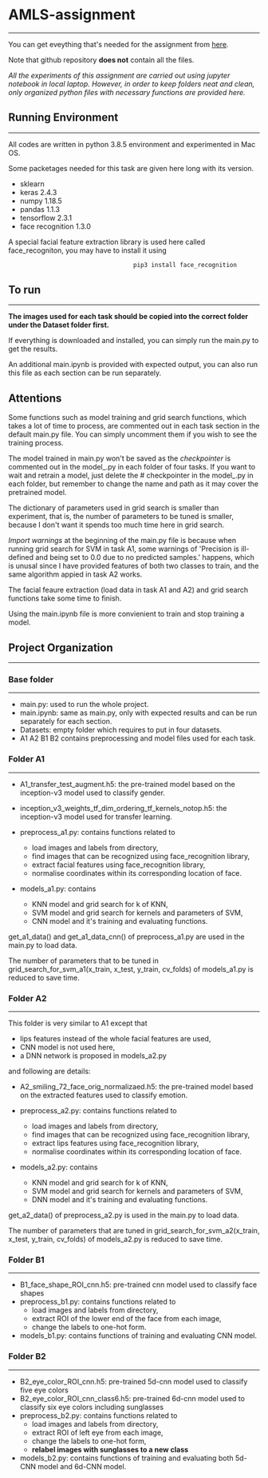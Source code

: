 # AMLS-assignment

---
You can get eveything that's needed for the assignment from [here](https://drive.google.com/drive/folders/144gfcSB9e0KBBcgpNtOWTIIfP2pvp6xA?usp=sharing).

Note that github repository **does not** contain all the files.


*All the experiments of this assignment are carried out using jupyter notebook in local laptop. However, in order to keep folders neat and clean, only organized python files with necessary functions are provided here.*


## Running Environment
---
All codes are written in python 3.8.5 environment and experimented in Mac OS. 

Some packetages needed for this task are given here long with its version. 

+ sklearn
+ keras 2.4.3
+ numpy 1.18.5
+ pandas 1.1.3
+ tensorflow 2.3.1
+ face recognition 1.3.0

A special facial feature extraction library is used here called face_recogniton, you may have to install it using
``` bash 
                                   pip3 install face_recognition
```

## To run 
---
**The images used for each task should be copied into the correct folder under the Dataset folder first.**

If everything is downloaded and installed, you can simply run the main.py to get the results.

An additional main.ipynb is provided with expected output, you can also run this file as each section can be run separately.

## Attentions
Some functions such as model training and grid search functions, which takes a lot of time to process, are commented out in each task section in the default main.py file. You can simply uncomment them if you wish to see the training process. 

The model trained in main.py won't be saved as the *checkpointer* is commented out in the model_.py in each folder of four tasks. If you want to wait and retrain a model, just delete the # checkpointer in the model_.py in each folder, but remember to change the name and path as it may cover the pretrained model.

The dictionary of parameters used in grid search is smaller than experiment, that is, the number of parameters to be tuned is smaller, because I don't want it spends too much time here in grid search.

*Import warnings* at the beginning of the main.py file is because when running grid search for SVM in task A1, some warnings of 'Precision is ill-defined and being set to 0.0 due to no predicted samples.' happens, which is unusal since I have provided features of both two classes to train, and the same algorithm appied in task A2 works.

The facial feaure extraction (load data in task A1 and A2) and grid search functions take some time to finish.

Using the main.ipynb file is more convienient to train and stop training a model.

## Project Organization
---

### Base folder
---
* main.py: used to run the whole project.
* main.ipynb: same as main.py, only with expected results and can be run separately for each section.
* Datasets: empty folder which requires to put in four datasets.
* A1 A2 B1 B2 contains preprocessing and model files used for each task.



### Folder A1
---
* A1_transfer_test_augment.h5: the pre-trained model based on the inception-v3 model used to classify gender.
* inception_v3_weights_tf_dim_ordering_tf_kernels_notop.h5: the inception-v3 model used for transfer learning.
* preprocess_a1.py: contains functions related to 
  - load images and labels from directory,
  - find images that can be recognized using face_recognition library,
  - extract facial features using face_recognition library,
  - normalise coordinates within its corresponding location of face.

* models_a1.py: contains 
  - KNN model and grid search for k of KNN,
  - SVM model and grid search for kernels and parameters of SVM,
  - CNN model and it's training and evaluating functions.
 
get_a1_data() and get_a1_data_cnn() of preprocess_a1.py are used in the main.py to load data.

The number of parameters that to be tuned in grid_search_for_svm_a1(x_train, x_test, y_train, cv_folds) of models_a1.py is reduced to save time.


### Folder A2
---
This folder is very similar to A1 except that 
+ lips features instead of the whole facial features are used,
+ CNN model is not used here,
+ a DNN network is proposed in models_a2.py

and following are details:

* A2_smiling_72_face_orig_normalizaed.h5: the pre-trained model based on the extracted features used to classify emotion.
* preprocess_a2.py: contains functions related to 
  - load images and labels from directory,
  - find images that can be recognized using face_recognition library,
  - extract lips features using face_recognition library,
  - normalise coordinates within its corresponding location of face.

* models_a2.py: contains 
  - KNN model and grid search for k of KNN,
  - SVM model and grid search for kernels and parameters of SVM,
  - DNN model and it's training and evaluating functions.
 
get_a2_data() of preprocess_a2.py is used in the main.py to load data.

The number of parameters that are tuned in grid_search_for_svm_a2(x_train, x_test, y_train, cv_folds) of models_a2.py is reduced to save time.



### Folder B1
---
* B1_face_shape_ROI_cnn.h5: pre-trained cnn model used to classify face shapes
* preprocess_b1.py: contains functions related to
  - load images and labels from directory,
  - extract ROI of the lower end of the face from each image,
  - change the labels to one-hot form.
* models_b1.py: contains functions of training and evaluating CNN model.

### Folder B2
---
* B2_eye_color_ROI_cnn.h5: pre-trained 5d-cnn model used to classify five eye colors
* B2_eye_color_ROI_cnn_class6.h5: pre-trained 6d-cnn model used to classify six eye colors including sunglasses
* preprocess_b2.py: contains functions related to
  - load images and labels from directory,
  - extract ROI of left eye from each image,
  - change the labels to one-hot form,
  - **relabel images with sunglasses to a new class**
* models_b2.py: contains functions of training and evaluating both 5d-CNN model and 6d-CNN model.











